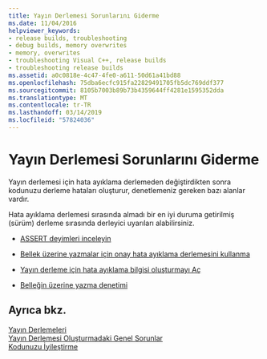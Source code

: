 ```yaml
---
title: Yayın Derlemesi Sorunlarını Giderme
ms.date: 11/04/2016
helpviewer_keywords:
- release builds, troubleshooting
- debug builds, memory overwrites
- memory, overwrites
- troubleshooting Visual C++, release builds
- troubleshooting release builds
ms.assetid: a0c0818e-4c47-4fe0-a611-50d61a41bd88
ms.openlocfilehash: 75dba6ecfc915fa22829491705fb5dc769ddf377
ms.sourcegitcommit: 8105b7003b89b73b4359644ff4281e1595352dda
ms.translationtype: MT
ms.contentlocale: tr-TR
ms.lasthandoff: 03/14/2019
ms.locfileid: "57824036"
---
```

# <a name="fixing-release-build-problems"></a>Yayın Derlemesi Sorunlarını Giderme

Yayın derlemesi için hata ayıklama derlemeden değiştirdikten sonra kodunuzu derleme hataları oluşturur, denetlemeniz gereken bazı alanlar vardır.

Hata ayıklama derlemesi sırasında almadı bir en iyi duruma getirilmiş (sürüm) derleme sırasında derleyici uyarıları alabilirsiniz.

- [ASSERT deyimleri inceleyin](using-verify-instead-of-assert.md)

- [Bellek üzerine yazmalar için onay hata ayıklama derlemesini kullanma](using-the-debug-build-to-check-for-memory-overwrite.md)

- [Yayın derleme için hata ayıklama bilgisi oluşturmayı Aç](how-to-debug-a-release-build.md)

- [Belleğin üzerine yazma denetimi](checking-for-memory-overwrites.md)

## <a name="see-also"></a>Ayrıca bkz.

[Yayın Derlemeleri](release-builds.md)<br/>
[Yayın Derlemesi Oluşturmadaki Genel Sorunlar](common-problems-when-creating-a-release-build.md)<br/>
[Kodunuzu İyileştirme](optimizing-your-code.md)
